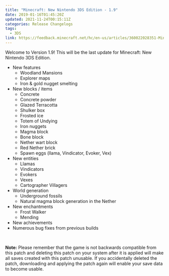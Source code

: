 ```yaml
---
title: "Minecraft: New Nintendo 3DS Edition - 1.9"
date: 2019-01-16T01:45:20Z
updated: 2021-11-24T00:15:11Z
categories: Release Changelogs
tags:
  - 3DS
link: https://feedback.minecraft.net/hc/en-us/articles/360022028351-Minecraft-New-Nintendo-3DS-Edition-1-9
---
```


Welcome to Version 1.9! This will be the last update for Minecraft: New Nintendo 3DS Edition.

-   New features
    -   Woodland Mansions
    -   Explorer maps
    -   Iron & gold nugget smelting
-   New blocks / items
    -   Concrete
    -   Concrete powder
    -   Glazed Terracotta
    -   Shulker box
    -   Frosted ice
    -   Totem of Undying
    -   Iron nuggets
    -   Magma block
    -   Bone block
    -   Nether wart block
    -   Red Nether brick
    -   Spawn eggs (llama, Vindicator, Evoker, Vex)
-   New entities
    -   Llamas
    -   Vindicators
    -   Evokers
    -   Vexes
    -   Cartographer Villagers
-   World generation
    -   Underground fossils
    -   Natural magma block generation in the Nether
-   New enchantments
    -   Frost Walker
    -   Mending
-   New achievements
-   Numerous bug fixes from previous builds

 

**Note:** Please remember that the game is not backwards compatible from this patch and deleting this patch on your system after it is applied will make all saves created with this patch unusable. If you accidentally deleted the patch, downloading and applying the patch again will enable your save data to become usable.
